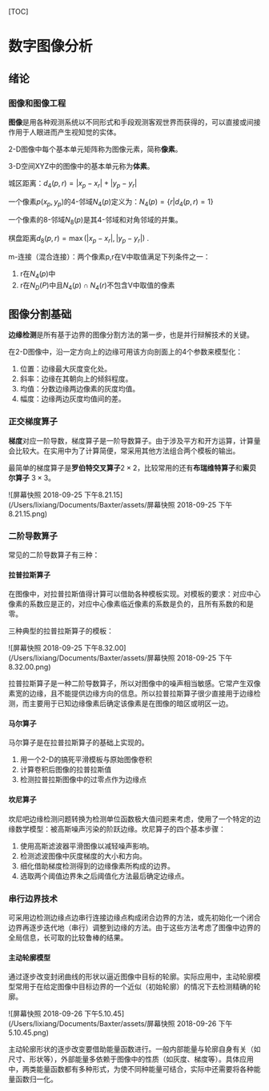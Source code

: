 [TOC]

# 数字图像分析

## 绪论

### 图像和图像工程

**图像**是用各种观测系统以不同形式和手段观测客观世界而获得的，可以直接或间接作用于人眼进而产生视知觉的实体。

2-D图像中每个基本单元矩阵称为图像元素，简称**像素**。

3-D空间XYZ中的图像中的基本单元称为**体素**。

城区距离：$d_4(p,r) = |x_p-x_r| + |y_p-y_r|$

一个像素$p(x_p,y_p)$的4-邻域$N_4(p)$定义为：$N_4(p) = \left\{ r | d_4(p,r) = 1\right\}$ 

一个像素的8-邻域$N_8(p)$是其4-邻域和对角邻域的并集。

棋盘距离$d_8(p,r) = \max(|x_p-x_r|, |y_p-y_r|)$ .

m-连接（混合连接）：两个像素p,r在V中取值满足下列条件之一：

1. r在$N_4(p)$中
2. r在$N_D(P)$中且$N_4(p)\cap N_4(r)$不包含V中取值的像素

## 图像分割基础

**边缘检测**是所有基于边界的图像分割方法的第一步，也是并行辩解技术的关键。

在2-D图像中，沿一定方向上的边缘可用该方向剖面上的4个参数来模型化：

1. 位置：边缘最大灰度变化处。
2. 斜率：边缘在其朝向上的倾斜程度。
3. 均值：分数边缘两边像素的灰度均值。
4. 幅度：边缘两边灰度均值间的差。

### 正交梯度算子

**梯度**对应一阶导数，梯度算子是一阶导数算子。由于涉及平方和开方运算，计算量会比较大。在实用中为了计算简便，常采用其他方法组合两个模板的输出。

最简单的梯度算子是**罗伯特交叉算子**$2\times2$，比较常用的还有**布瑞维特算子**和**索贝尔算子** $3\times3$。 

![屏幕快照 2018-09-25 下午8.21.15](/Users/lixiang/Documents/Baxter/assets/屏幕快照 2018-09-25 下午8.21.15.png)

### 二阶导数算子

常见的二阶导数算子有三种：

#### 拉普拉斯算子

在图像中，对拉普拉斯值得计算可以借助各种模板实现。对模板的要求：对应中心像素的系数应是正的，对应中心像素临近像素的系数是负的，且所有系数的和是零。

三种典型的拉普拉斯算子的模板：

![屏幕快照 2018-09-25 下午8.32.00](/Users/lixiang/Documents/Baxter/assets/屏幕快照 2018-09-25 下午8.32.00.png)

拉普拉斯算子是一种二阶导数算子，所以对图像中的噪声相当敏感。它常产生双像素宽的边缘，且不能提供边缘方向的信息。所以拉普拉斯算子很少直接用于边缘检测，而主要用于已知边缘像素后确定该像素是在图像的暗区或明区一边。

#### 马尔算子

马尔算子是在拉普拉斯算子的基础上实现的。

1. 用一个2-D的搞死平滑模板与原始图像卷积
2. 计算卷积后图像的拉普拉斯值
3. 检测拉普拉斯图像中的过零点作为边缘点

#### 坎尼算子

坎尼吧边缘检测问题转换为检测单位函数极大值问题来考虑，使用了一个特定的边缘数学模型：被高斯噪声污染的阶跃边缘。坎尼算子的四个基本步骤：

1. 使用高斯滤波器平滑图像以减轻噪声影响。
2. 检测滤波图像中灰度梯度的大小和方向。
3. 细化借助梯度检测得到的边缘像素所构成的边界。
4. 选取两个阈值边界朱之后阈值化方法最后确定边缘点。

### 串行边界技术

可采用边检测边缘点边串行连接边缘点构成闭合边界的方法，或先初始化一个闭合边界再逐步迭代地（串行）调整到边缘的方法。由于这些方法考虑了图像中边界的全局信息，长可取的比较鲁棒的结果。

#### 主动轮廓模型

通过逐步改变封闭曲线的形状以逼近图像中目标的轮廓。实际应用中，主动轮廓模型常用于在给定图像中目标边界的一个近似（初始轮廓）的情况下去检测精确的轮廓。

![屏幕快照 2018-09-26 下午5.10.45](/Users/lixiang/Documents/Baxter/assets/屏幕快照 2018-09-26 下午5.10.45.png)

主动轮廓形状的逐步改变要借助能量函数进行。一般内部能量与轮廓自身有关（如尺寸、形状等），外部能量多依赖于图像中的性质（如灰度、梯度等）。具体应用中，两类能量函数都有多种形式，为使不同种能量可结合，实际中还需要将各种能量函数归一化。